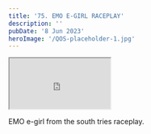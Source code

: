 ```yaml
---
title: '75. EMO E-GIRL RACEPLAY'
description: ''
pubDate: '8 Jun 2023'
heroImage: '/QOS-placeholder-1.jpg'
---
```

<iframe src="https://drive.google.com/file/d/14yOeWtbQVHKi7m6mdpu5Ifx__4CIHHXQ/preview" width="200" height="100" allow="autoplay" allowfullscreen="allowfullscreen"></iframe>

EMO e-girl from the south tries raceplay.